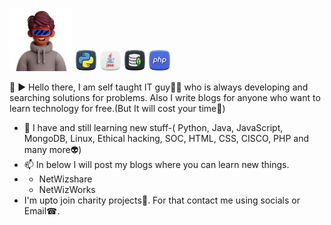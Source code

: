    <img src ="man.png" width="20%" height="20%"/>  <img src ="python.png" width="7%" height="7%"/> <img src ="java.png" width="7%" height="7%"/> <img src ="mongo-db.png" width="7%" height="7%"/> <img src ="php.png" width="7%" height="7%"/> 
   
   
   👋 ▶ Hello there, I am self taught IT guy👨‍💻 who is always developing and searching solutions for problems. Also I write blogs for anyone who want to learn technology for free.(But It will cost your time🤫) 
 - 🌱 I have and still learning new stuff-( Python, Java, JavaScript, MongoDB, Linux, Ethical hacking, SOC, HTML, CSS, CISCO, PHP and many more👽)
 - 📫 In below I will post my blogs where you can learn new things.
 - - NetWizshare
   - NetWizWorks
- I'm upto join charity projects🥰. For that contact me using socials or Email☎.

  



<!---
PrabashanaDev/PrabashanaDev is a ✨ special ✨ repository because its `README.md` (this file) appears on your GitHub profile.
You can click the Preview link to take a look at your changes.
--->
